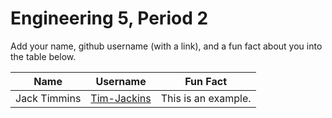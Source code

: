 # Engineering 5, Period 2

Add your name, github username (with a link), and a fun fact about you into the table below.

Name | Username | Fun Fact
--- | --- | ---
Jack Timmins | [Tim-Jackins](https://github.com/TIm-Jackins) | This is an example.
